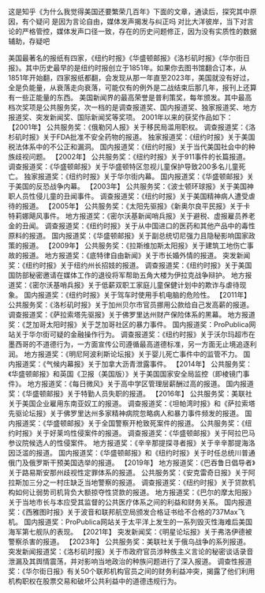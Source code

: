这是知乎《为什么我觉得美国还要繁荣几百年》下面的文章，通读后，探究其中原因，有个疑问
是因为言论自由，媒体发声揭发与纠正吗
对比大洋彼岸，当下对言论的严格管控，媒体发声口径一致，存在的历史问题修正，因为没有实质性的数据辅助，存疑吧

美国最著名的报纸有四家，《纽约时报》《华盛顿邮报》《洛杉矶时报》《华尔街日报》。其中历史最早的是纽约时报创立于1851年。如果你去图书馆翻合订本，从1851年开始翻，四家报纸都翻，会发现从那一年直至2023年，美国就没有好过，全是负能量，从衰落走向衰落，可能仅有的例外是二战结束后那几年，报刊上还算有一些正能量的东西。 
美国新闻界的最高荣誉是普利策奖，每年颁发。其中最高档次奖项是公共服务奖，次一档的是调查报道奖、国内报道奖、独家报道奖、地方报道奖、突发新闻奖、国际新闻奖等奖项。 
2001年以来的获奖作品如下： 
【2001年】 
公共服务奖：《俄勒冈人报》关于移民局滥用职权。 
调查报道奖：《洛杉矶时报》关于FDA批准不安全药物的报道。 
独家报道奖：《纽约时报》关于美国税法体系中的不公正和漏洞。 
国内报道奖：《纽约时报》关于当代美国社会中的种族歧视问题。 
【2002年】 
公共服务奖：《纽约时报》关于911事件的长篇报道。 
调查报道奖：《华盛顿邮报》关于华盛顿特区忽视儿童保护导致200多名儿童死亡。 
独家报道奖：《纽约时报》关于华尔街内幕。 
国内报道奖：《华盛顿邮报》关于美国的反恐战争内幕。 
【2003年】 
公共服务奖：《波士顿环球报》关于美国神职人员性侵儿童的丑闻事件。 
调查报道奖：《纽约时报》关于美国精神病人遭受虐待的报道。 
【2005年】 
公共服务奖：《太阳先驱报》《新奥尔良平民报》关于卡特莉娜飓风事件。 
地方报道奖：《密尔沃基新闻哨兵报》关于避税、虚报雇员养老金的丑闻。 
调查报道奖：《纽约时报》关于从中国进口的医药和其他产品中的毒性原料的报道。 
国内报道奖：《华盛顿邮报》关于副总统切尼强力且隐秘影响国家政策的报道。 
【2009年】 
公共服务奖：《拉斯维加斯太阳报》关于建筑工地伤亡事故的报道。 
地方报道奖：《底特律自由新闻》关于市长婚外情的报道。 
突发新闻奖：《纽约时报》关于纽约州长招妓的报道。 
调查报道奖：《纽约时报》关于美国国防部秘密邀请在媒体工作的退役将军帮助五角大楼为伊拉克战争辩护。 
地方报道奖：《密尔沃基哨兵报》关于低薪双职工家庭儿童保健计划中的欺诈与虐待现象。 
国内报道奖：《纽约时报》关于驾车时使用手机电脑的危险性。 
【2011年】 
公共服务奖：《洛杉矶时报》关于加州贝尔市官员挪用公款给自己发高薪的报道。 
调查报道奖：《萨拉索塔先驱报》关于佛罗里达州财产保险体系的黑幕。 
地方报道奖：《芝加哥太阳时报》关于芝加哥社区的暴力事件。 
国内报道奖：ProPublica网站关于华尔街可疑的金融操作行为。 
调查报道奖：《纽约时报》关于沃尔玛超市在墨西哥的不道德行为，一方面宣传公司遵循最高道德标准，另一方面无止境追逐利润。 
地方报道奖：《明尼阿波利斯论坛报》关于婴儿死亡事件中的监管不力。 
国内报道奖：《气候内幕报》关于加拿大沥青泄露事件。 
【2014年】 
公共服务奖：《华盛顿邮报》和英国《卫报（美国版）》关于美国国家安全局监控（即棱镜门事件》。 
地方报道奖：《每日微风》关于高中学区管理层薪酬过高的报道。 
国内报道奖：《华盛顿邮报》关于特勤人员失职的报道。 
【2016年】 
公共服务奖：美联社关于美国企业雇用东南亚奴工的报道。 
调查报道奖：《坦帕湾时报》和《萨拉索塔先驱论坛报》关于佛罗里达州多家精神病院忽略病人和暴力事件频发的报道。 
国内报道奖：《华盛顿邮报》关于全国警察开枪致死案件的报道。 
公共服务奖：《纽约时报》关于好莱坞性侵案件的报道。 
调查报道奖：《华盛顿邮报》关于阿拉巴马参议院候选人的性侵案件。 
地方报道奖：《辛辛那提探寻者报》关于辛辛那提海洛因泛滥的报道。 
国内报道奖：《华盛顿邮报》和《纽约时报》关于时任总统川普通俄门及俄罗斯干预美国选举的报道。 
【2019年】 
地方报道奖：《巴吞鲁日倡导者》关于路易斯安那州歧视性定罪体系的报道。 
公共服务奖：《安克雷奇日报》关于阿拉斯加三分之一村庄缺乏当地警察的报道。 
调查报道奖：《纽约时报》关于贷款机构如何让弱势司机背负大额掠夺性贷款的报道。 
地方报道奖：《巴尔的摩太阳报》关于当地市长与本应受其监督的公共医疗体系之间的利益和财务关系。 
国内报道奖：《西雅图时报》关于波音和联邦航空局颁发合格证书给不合格的737Max飞机。 
国内报道奖：ProPublica网站关于太平洋上发生的一系列毁灭性海难后美国海军第七舰队的表现。 
【2021年】 
突发新闻奖：《明星论坛报》关于弗洛伊德被警察杀害的报道。 
【2023年】 
公共服务奖：美联社关于俄乌战争的系列报道。 
突发新闻报道奖：《洛杉矶时报》关于市政府官员涉种族主义言论的秘密谈话录音泄漏及其舆情震荡，并对影响当地政治的种族问题进行了深入报道。 
调查性报道奖：《华尔街日报》有关50个联邦机构官员之间的财务利益冲突，揭露了他们利用机构职权在股票交易和破坏公共利益中的道德违规行为。 